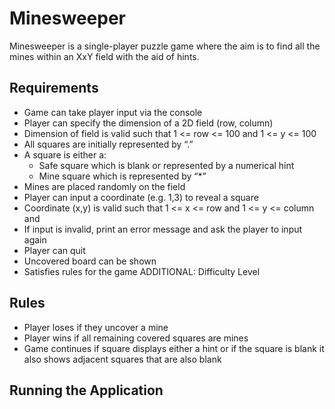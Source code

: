 # Minesweeper

Minesweeper is a single-player puzzle game where the aim is to find all the mines within an XxY field with the aid of hints.

## Requirements

- Game can take player input via the console
- Player can specify the dimension of a 2D field (row, column)
- Dimension of field is valid such that 1 <= row <= 100 and 1 <= y <= 100
- All squares are initially represented by “.”
- A square is either a:
    - Safe square which is blank or represented by a numerical hint
    - Mine square which is represented by “*”
- Mines are placed randomly on the field
- Player can input a coordinate (e.g. 1,3) to reveal a square
- Coordinate (x,y) is valid such that 1 <= x <= row and 1 <= y <= column and
- If input is invalid, print an error message and ask the player to input again
- Player can quit 
- Uncovered board can be shown
- Satisfies rules for the game
ADDITIONAL: Difficulty Level

## Rules

-   Player loses if they uncover a mine
-   Player wins if all remaining covered squares are mines
-   Game continues if square displays either a hint or if the square is blank it also shows adjacent squares that are also blank

## Running the Application

